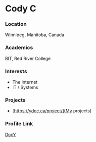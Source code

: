 # Cody C

### Location

Winnipeg, Manitoba, Canada

### Academics

BIT, Red River College

### Interests

- The internet
- IT / Systems

### Projects

- [https://ydoc.ca/project/](My projects)

### Profile Link

[DocY](https://github.com/DocY)